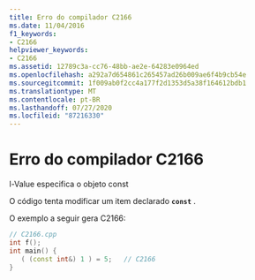 ```yaml
---
title: Erro do compilador C2166
ms.date: 11/04/2016
f1_keywords:
- C2166
helpviewer_keywords:
- C2166
ms.assetid: 12789c3a-cc76-48bb-ae2e-64283e0964ed
ms.openlocfilehash: a292a7d654861c265457ad26b009ae6f4b9cb54e
ms.sourcegitcommit: 1f009ab0f2cc4a177f2d1353d5a38f164612bdb1
ms.translationtype: MT
ms.contentlocale: pt-BR
ms.lasthandoff: 07/27/2020
ms.locfileid: "87216330"
---
```

# <a name="compiler-error-c2166"></a>Erro do compilador C2166

l-Value especifica o objeto const

O código tenta modificar um item declarado **`const`** .

O exemplo a seguir gera C2166:

```cpp
// C2166.cpp
int f();
int main() {
   ( (const int&) 1 ) = 5;   // C2166
}
```
